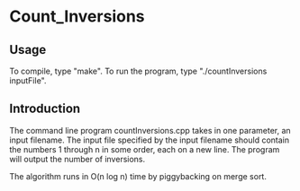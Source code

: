# Count_Inversions

## Usage 

To compile, type "make". To run the program, type "./countInversions inputFile".

## Introduction

The command line program countInversions.cpp takes in one parameter, an input filename.
The input file specified by the input filename should contain the numbers 1 through n in some
order, each on a new line. The program will output the number of inversions.

The algorithm runs in O(n log n) time by piggybacking on merge sort.
